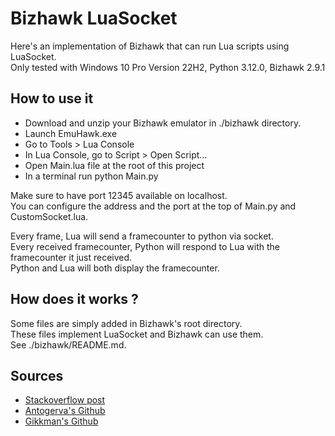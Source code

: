 # Bizhawk LuaSocket

Here's an implementation of Bizhawk that can run Lua scripts using LuaSocket.\
Only tested with Windows 10 Pro Version 22H2, Python 3.12.0, Bizhawk 2.9.1

## How to use it

- Download and unzip your Bizhawk emulator in ./bizhawk directory.
- Launch EmuHawk.exe
- Go to Tools > Lua Console
- In Lua Console, go to Script > Open Script...
- Open Main.lua file at the root of this project
- In a terminal run python Main.py

Make sure to have port 12345 available on localhost.\
You can configure the address and the port at the top of Main.py and CustomSocket.lua.

Every frame, Lua will send a framecounter to python via socket.\
Every received framecounter, Python will respond to Lua with the framecounter it just received.\
Python and Lua will both display the framecounter.

## How does it works ?

Some files are simply added in Bizhawk's root directory.\
These files implement LuaSocket and Bizhawk can use them.\
See ./bizhawk/README.md.

## Sources

- [Stackoverflow post](https://stackoverflow.com/questions/33428382/add-luasocket-to-program-bizhawk-shipped-with-own-lua-environment)
- [Antogerva's Github](https://github.com/antogerva/emuHostUDP)
- [Gikkman's Github](https://github.com/Gikkman/bizhawk-communication)
